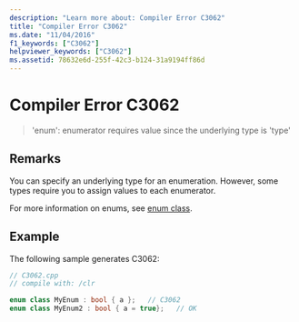 ```yaml
---
description: "Learn more about: Compiler Error C3062"
title: "Compiler Error C3062"
ms.date: "11/04/2016"
f1_keywords: ["C3062"]
helpviewer_keywords: ["C3062"]
ms.assetid: 78632e6d-255f-42c3-b124-31a9194ff86d
---
```

# Compiler Error C3062

> 'enum': enumerator requires value since the underlying type is 'type'

## Remarks

You can specify an underlying type for an enumeration. However, some types require you to assign values to each enumerator.

For more information on enums, see [enum class](../../extensions/enum-class-cpp-component-extensions.md).

## Example

The following sample generates C3062:

```cpp
// C3062.cpp
// compile with: /clr

enum class MyEnum : bool { a };   // C3062
enum class MyEnum2 : bool { a = true};   // OK
```
